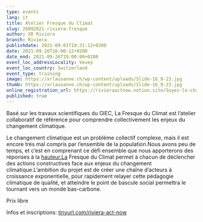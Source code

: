 ```yaml
---
type: events
lang: it
title: Atelier Fresque du Climat
slug: 26092021-riviera-fresque
author: XR Riviera
branch: Riviera
publishdate: 2021-09-01T19:31:12+0200
date: 2021-09-26T16:00:12+0200
date_end: 2021-09-26T19:00:00+0200
event_loc_addressLocality: Vevey
event_loc_country: Switzerland
event_type: training
image: https://xrlausanne.ch/wp-content/uploads/Slide-16_9-23.jpg
thumb: https://xrlausanne.ch/wp-content/uploads/Slide-16_9-23.jpg
online_registration_url: https://rivieraactnow.notion.site/Soyez-le-changement-09402a28bd774b00aa6b4a426fce416e
published: true
---
```

Basé sur les travaux scientifiques du GIEC, La Fresque du Climat est l’atelier collaboratif de référence pour comprendre collectivement les enjeux du changement climatique.

Le changement climatique est un problème collectif complexe, mais il est encore très mal compris par l’ensemble de la population.Nous avons peu de temps, et c’est en comprenant ce défi ensemble que nous apporterons des réponses à la [hauteur.La](http://hauteur.La) Fresque du Climat permet à chacun de déclencher des actions constructives face aux enjeux du changement climatique.L’ambition du projet est de créer une chaîne d’acteurs à croissance exponentielle, pour rapidement relayer cette pédagogie climatique de qualité, et atteindre le point de bascule social permettra le tournant vers un monde bas-carbone.

Prix libre

Infos et inscriptions: [tinyurl.com/riviera-act-now](https://tinyurl.com/riviera-act-now?fbclid=IwAR2JcD_PLW71JtjQT7KVBNu5b2byd3u6QQUAm1eGjZlvEQm9RkSEcnh1f5k)